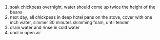 1. soak chickpeas overnight, water should come up twice the height of the beans
1. next day, all chickpeas in deep hotel pans on the stove, cover with one inch water, simmer 30 minutes skimming foam, until tender
1. drain water and rinse in cold water
1. cool in open air

